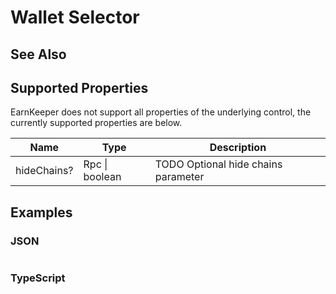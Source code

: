 # Wallet Selector

## See Also

## Supported Properties

EarnKeeper does not support all properties of the underlying control, the currently supported properties are below.

| Name        | Type            | Description                               |
| ----------- | --------------- | -----------                               |
| hideChains? | Rpc \| boolean  | TODO Optional hide chains parameter           |

## Examples

### JSON

```json
```

### TypeScript

```javascript
```
